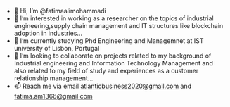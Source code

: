 - 👋 Hi, I’m @fatimaalimohammadi
- 👀 I’m interested in working as a researcher on the topics of industrial engineering,supply chain management and
  IT structures like blockchain adoption in industries...
- 🌱 I’m currently studying Phd Engineering and Managemnet at IST university of Lisbon, Portugal
- 💞️ I’m looking to collaborate on projects related to my background of Industrial engineering and Information Technology Management
 and also related to my field of study and experiences as a customer relationship management...
- 📫 Reach me via email atlanticbusiness2020@gmail.com and fatima.am1366@gmail.com

<!---
fatimaalimohammadi/fatimaalimohammadi is a ✨ special ✨ repository because its `README.md` (this file) appears on your GitHub profile.
You can click the Preview link to take a look at your changes.
--->
